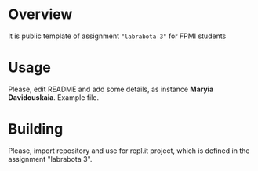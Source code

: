 # Overview

It is public template of assignment `"labrabota 3"` for FPMI students

# Usage

Please, edit README and add some details, as instance **Maryia Davidouskaia**. Example file.

# Building

Please, import repository and use for repl.it project, which is defined in the assignment "labrabota 3".
